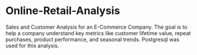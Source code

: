 # Online-Retail-Analysis
Sales and Customer Analysis for an E-Commerce Company. The goal is to help a company understand key metrics like customer lifetime value, repeat purchases, product performance, and seasonal trends. Postgresql was used for this analysis.
